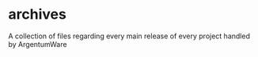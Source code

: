 # archives
A collection of files regarding every main release of every project handled by ArgentumWare
